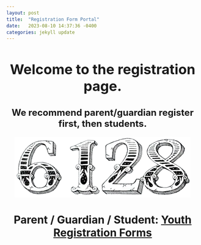 ```yaml
---
layout: post
title:  "Registration Form Portal"
date:   2023-08-10 14:37:36 -0400
categories: jekyll update
---
```

<div align="center">
  <h1 style="font-size: 36px;">Welcome to the registration page.</h1>
  <h2 style="font-size: 24px;">We recommend parent/guardian register first, then students.</h2>

  <img src="/assets/images/6128.png" alt="6128">

  <h1>Parent / Guardian / Student: <a href="https://www.firstinspires.org/resource-library/youth-registration-system">Youth Registration Forms</a></h1>
</div>

<!-- [FIRSTregforms]: https://www.firstinspires.org/resource-library/youth-registration-system -->
